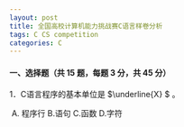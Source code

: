```yaml
---
layout: post
title: 全国高校计算机能力挑战赛C语言样卷分析
tags: C CS competition
categories: C
---
```


#### 一、选择题（共 15 题，每题 3 分，共 45 分）

1．C语言程序的基本单位是  $\underline{X} $ 。

​		A. 程序行	 B.语句	 C.函数	 D.字符

